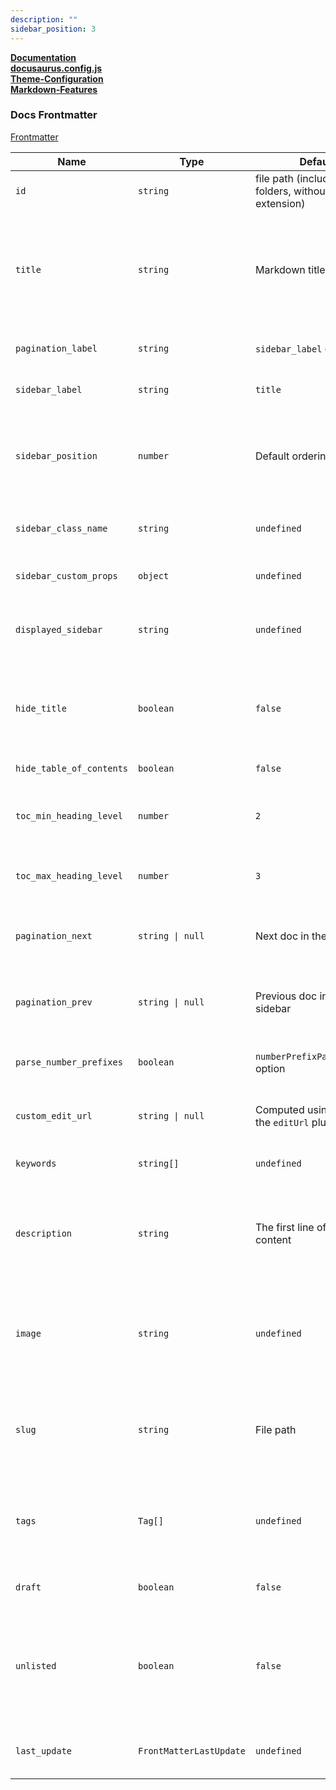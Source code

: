 ```yaml
---
description: ""
sidebar_position: 3
---
```

[**Documentation**](https://docusaurus.io/docs)  
[**docusaurus.config.js**](https://docusaurus.io/docs/api/docusaurus-config)  
[**Theme-Configuration**](https://docusaurus.io/docs/api/themes/configuration)  
[**Markdown-Features**](https://docusaurus.io/docs/3.3.2/markdown-features)


### Docs Frontmatter
[Frontmatter](https://docusaurus.io/docs/api/plugins/@docusaurus/plugin-content-docs#markdown-front-matter)

|Name|Type|Default|Description|
|---|---|---|---|
|`id`|`string`|file path (including folders, without the extension)|A unique document ID.|
|`title`|`string`|Markdown title or `id`|The text title of your document. Used for the page metadata and as a fallback value in multiple places (sidebar, next/previous buttons...). Automatically added at the top of your doc if it does not contain any Markdown title.|
|`pagination_label`|`string`|`sidebar_label` or `title`|The text used in the document next/previous buttons for this document.|
|`sidebar_label`|`string`|`title`|The text shown in the document sidebar for this document.|
|`sidebar_position`|`number`|Default ordering|Controls the position of a doc inside the generated sidebar slice when using `autogenerated` sidebar items. See also [Autogenerated sidebar metadata](https://docusaurus.io/docs/sidebar/autogenerated#autogenerated-sidebar-metadata).|
|`sidebar_class_name`|`string`|`undefined`|Gives the corresponding sidebar label a special class name when using autogenerated sidebars.|
|`sidebar_custom_props`|`object`|`undefined`|Assign [custom props](https://docusaurus.io/docs/sidebar#passing-custom-props) to the sidebar item referencing this doc|
|`displayed_sidebar`|`string`|`undefined`|Force the display of a given sidebar when browsing the current document. Read the [multiple sidebars guide](https://docusaurus.io/docs/sidebar/multiple-sidebars) for details.|
|`hide_title`|`boolean`|`false`|Whether to hide the title at the top of the doc. It only hides a title declared through the front matter, and have no effect on a Markdown title at the top of your document.|
|`hide_table_of_contents`|`boolean`|`false`|Whether to hide the table of contents to the right.|
|`toc_min_heading_level`|`number`|`2`|The minimum heading level shown in the table of contents. Must be between 2 and 6 and lower or equal to the max value.|
|`toc_max_heading_level`|`number`|`3`|The max heading level shown in the table of contents. Must be between 2 and 6.|
|`pagination_next`|`string \| null`|Next doc in the sidebar|The ID of the documentation you want the "Next" pagination to link to. Use `null` to disable showing "Next" for this page.|
|`pagination_prev`|`string \| null`|Previous doc in the sidebar|The ID of the documentation you want the "Previous" pagination to link to. Use `null` to disable showing "Previous" for this page.|
|`parse_number_prefixes`|`boolean`|`numberPrefixParser` plugin option|Whether number prefix parsing is disabled on this doc. See also [Using number prefixes](https://docusaurus.io/docs/sidebar/autogenerated#using-number-prefixes).|
|`custom_edit_url`|`string \| null`|Computed using the `editUrl` plugin option|The URL for editing this document. Use `null` to disable showing "Edit this page" for this page.|
|`keywords`|`string[]`|`undefined`|Keywords meta tag for the document page, for search engines.|
|`description`|`string`|The first line of Markdown content|The description of your document, which will become the `<meta name="description" content="..."/>` and `<meta property="og:description" content="..."/>` in `<head>`, used by search engines.|
|`image`|`string`|`undefined`|Cover or thumbnail image that will be used as the `<meta property="og:image" content="..."/>` in the `<head>`, enhancing link previews on social media and messaging platforms.|
|`slug`|`string`|File path|Allows to customize the document URL (`/<routeBasePath>/<slug>`). Support multiple patterns: `slug: my-doc`, `slug: /my/path/myDoc`, `slug: /`.|
|`tags`|`Tag[]`|`undefined`|A list of strings or objects of two string fields `label` and `permalink` to tag to your docs. Strings can be a reference to keys of a [tags file](https://docusaurus.io/docs/api/plugins/@docusaurus/plugin-content-docs#tags-file) (usually `tags.yml`)|
|`draft`|`boolean`|`false`|Draft documents will only be available during development.|
|`unlisted`|`boolean`|`false`|Unlisted documents will be available in both development and production. They will be "hidden" in production, not indexed, excluded from sitemaps, and can only be accessed by users having a direct link.|
|`last_update`|`FrontMatterLastUpdate`|`undefined`|Allows overriding the last update author/date. Date can be any [parsable date string](https://developer.mozilla.org/en-US/docs/Web/JavaScript/Reference/Global_Objects/Date/parse).|

